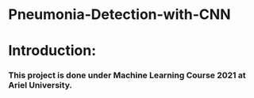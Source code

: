 # Pneumonia-Detection-with-CNN

# Introduction:

### This project is done under Machine Learning Course 2021 at Ariel University. 
